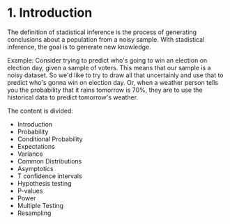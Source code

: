 # 1. Introduction
The definition of stadistical inference is the process of generating conclusions about a population from a noisy sample. With stadistical inference, the goal is to generate new knowledge. 

Example: Consider trying to predict who's going to win an election on election day, given a sample of voters. This means that our sample is a noisy dataset. So we'd like to try to draw all that uncertainly and use that to predict who's gonna win on election day. Or, when a weather person tells you the probability that it rains tomorrow is 70%, they are to use the historical data to predict tomorrow's weather.

The content is divided:
- Introduction
- Probability
- Conditional Probability
- Expectations
- Variance
- Common Distributions
- Asymptotics
- T confidence intervals
- Hypothesis testing
- P-values
- Power
- Multiple Testing
- Resampling
